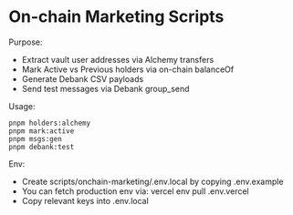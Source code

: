 # On-chain Marketing Scripts

Purpose:
- Extract vault user addresses via Alchemy transfers
- Mark Active vs Previous holders via on-chain balanceOf
- Generate Debank CSV payloads
- Send test messages via Debank group_send

Usage:
```
pnpm holders:alchemy
pnpm mark:active
pnpm msgs:gen
pnpm debank:test
```

Env:
- Create scripts/onchain-marketing/.env.local by copying .env.example
- You can fetch production env via: vercel env pull .env.vercel
- Copy relevant keys into .env.local
